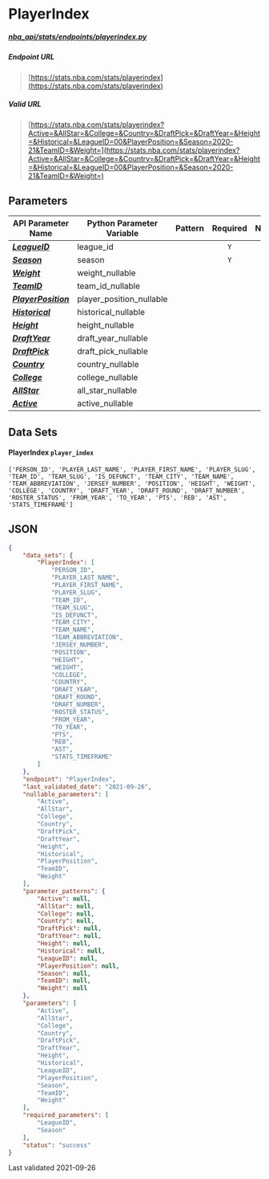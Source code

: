 # PlayerIndex
##### [nba_api/stats/endpoints/playerindex.py](https://github.com/swar/nba_api/blob/master/nba_api/stats/endpoints/playerindex.py)

##### Endpoint URL
>[https://stats.nba.com/stats/playerindex](https://stats.nba.com/stats/playerindex)

##### Valid URL
>[https://stats.nba.com/stats/playerindex?Active=&AllStar=&College=&Country=&DraftPick=&DraftYear=&Height=&Historical=&LeagueID=00&PlayerPosition=&Season=2020-21&TeamID=&Weight=](https://stats.nba.com/stats/playerindex?Active=&AllStar=&College=&Country=&DraftPick=&DraftYear=&Height=&Historical=&LeagueID=00&PlayerPosition=&Season=2020-21&TeamID=&Weight=)

## Parameters
API Parameter Name | Python Parameter Variable | Pattern | Required | Nullable
------------ | ------------ | :-----------: | :---: | :---:
[_**LeagueID**_](https://github.com/swar/nba_api/blob/master/docs/nba_api/stats/library/parameters.md#LeagueID) | league_id |  | `Y` |  | 
[_**Season**_](https://github.com/swar/nba_api/blob/master/docs/nba_api/stats/library/parameters.md#Season) | season |  | `Y` |  | 
[_**Weight**_](https://github.com/swar/nba_api/blob/master/docs/nba_api/stats/library/parameters.md#Weight) | weight_nullable |  |  | `Y` | 
[_**TeamID**_](https://github.com/swar/nba_api/blob/master/docs/nba_api/stats/library/parameters.md#TeamID) | team_id_nullable |  |  | `Y` | 
[_**PlayerPosition**_](https://github.com/swar/nba_api/blob/master/docs/nba_api/stats/library/parameters.md#PlayerPosition) | player_position_nullable |  |  | `Y` | 
[_**Historical**_](https://github.com/swar/nba_api/blob/master/docs/nba_api/stats/library/parameters.md#Historical) | historical_nullable |  |  | `Y` | 
[_**Height**_](https://github.com/swar/nba_api/blob/master/docs/nba_api/stats/library/parameters.md#Height) | height_nullable |  |  | `Y` | 
[_**DraftYear**_](https://github.com/swar/nba_api/blob/master/docs/nba_api/stats/library/parameters.md#DraftYear) | draft_year_nullable |  |  | `Y` | 
[_**DraftPick**_](https://github.com/swar/nba_api/blob/master/docs/nba_api/stats/library/parameters.md#DraftPick) | draft_pick_nullable |  |  | `Y` | 
[_**Country**_](https://github.com/swar/nba_api/blob/master/docs/nba_api/stats/library/parameters.md#Country) | country_nullable |  |  | `Y` | 
[_**College**_](https://github.com/swar/nba_api/blob/master/docs/nba_api/stats/library/parameters.md#College) | college_nullable |  |  | `Y` | 
[_**AllStar**_](https://github.com/swar/nba_api/blob/master/docs/nba_api/stats/library/parameters.md#AllStar) | all_star_nullable |  |  | `Y` | 
[_**Active**_](https://github.com/swar/nba_api/blob/master/docs/nba_api/stats/library/parameters.md#Active) | active_nullable |  |  | `Y` | 

## Data Sets
#### PlayerIndex `player_index`
```text
['PERSON_ID', 'PLAYER_LAST_NAME', 'PLAYER_FIRST_NAME', 'PLAYER_SLUG', 'TEAM_ID', 'TEAM_SLUG', 'IS_DEFUNCT', 'TEAM_CITY', 'TEAM_NAME', 'TEAM_ABBREVIATION', 'JERSEY_NUMBER', 'POSITION', 'HEIGHT', 'WEIGHT', 'COLLEGE', 'COUNTRY', 'DRAFT_YEAR', 'DRAFT_ROUND', 'DRAFT_NUMBER', 'ROSTER_STATUS', 'FROM_YEAR', 'TO_YEAR', 'PTS', 'REB', 'AST', 'STATS_TIMEFRAME']
```


## JSON
```json
{
    "data_sets": {
        "PlayerIndex": [
            "PERSON_ID",
            "PLAYER_LAST_NAME",
            "PLAYER_FIRST_NAME",
            "PLAYER_SLUG",
            "TEAM_ID",
            "TEAM_SLUG",
            "IS_DEFUNCT",
            "TEAM_CITY",
            "TEAM_NAME",
            "TEAM_ABBREVIATION",
            "JERSEY_NUMBER",
            "POSITION",
            "HEIGHT",
            "WEIGHT",
            "COLLEGE",
            "COUNTRY",
            "DRAFT_YEAR",
            "DRAFT_ROUND",
            "DRAFT_NUMBER",
            "ROSTER_STATUS",
            "FROM_YEAR",
            "TO_YEAR",
            "PTS",
            "REB",
            "AST",
            "STATS_TIMEFRAME"
        ]
    },
    "endpoint": "PlayerIndex",
    "last_validated_date": "2021-09-26",
    "nullable_parameters": [
        "Active",
        "AllStar",
        "College",
        "Country",
        "DraftPick",
        "DraftYear",
        "Height",
        "Historical",
        "PlayerPosition",
        "TeamID",
        "Weight"
    ],
    "parameter_patterns": {
        "Active": null,
        "AllStar": null,
        "College": null,
        "Country": null,
        "DraftPick": null,
        "DraftYear": null,
        "Height": null,
        "Historical": null,
        "LeagueID": null,
        "PlayerPosition": null,
        "Season": null,
        "TeamID": null,
        "Weight": null
    },
    "parameters": [
        "Active",
        "AllStar",
        "College",
        "Country",
        "DraftPick",
        "DraftYear",
        "Height",
        "Historical",
        "LeagueID",
        "PlayerPosition",
        "Season",
        "TeamID",
        "Weight"
    ],
    "required_parameters": [
        "LeagueID",
        "Season"
    ],
    "status": "success"
}
```

Last validated 2021-09-26